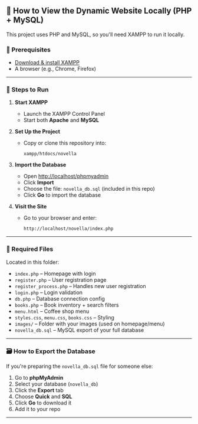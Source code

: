 ## 🔧 How to View the Dynamic Website Locally (PHP + MySQL)

This project uses PHP and MySQL, so you'll need XAMPP to run it locally.

### 🧪 Prerequisites
- [Download & install XAMPP](https://www.apachefriends.org/index.html)
- A browser (e.g., Chrome, Firefox)

---

### 🚀 Steps to Run

1. **Start XAMPP**
   - Launch the XAMPP Control Panel
   - Start both **Apache** and **MySQL**

2. **Set Up the Project**
   - Copy or clone this repository into:
     ```
     xampp/htdocs/novella
     ```

3. **Import the Database**
   - Open [http://localhost/phpmyadmin](http://localhost/phpmyadmin)
   - Click **Import**
   - Choose the file: `novella_db.sql` (included in this repo)
   - Click **Go** to import the database

4. **Visit the Site**
   - Go to your browser and enter:
     ```
     http://localhost/novella/index.php
     ```

---

### 📁 Required Files

Located in this folder:

- `index.php` – Homepage with login
- `register.php` – User registration page
- `register_process.php` – Handles new user registration
- `login.php` – Login validation
- `db.php` – Database connection config
- `books.php` – Book inventory + search filters
- `menu.html` – Coffee shop menu
- `styles.css`, `menu.css`, `books.css` – Styling
- `images/` – Folder with your images (used on homepage/menu)
- `novella_db.sql` – MySQL export of your full database

---

### 🗃️ How to Export the Database

If you're preparing the `novella_db.sql` file for someone else:
1. Go to **phpMyAdmin**
2. Select your database (`novella_db`)
3. Click the **Export** tab
4. Choose **Quick** and **SQL**
5. Click **Go** to download it
6. Add it to your repo

---


